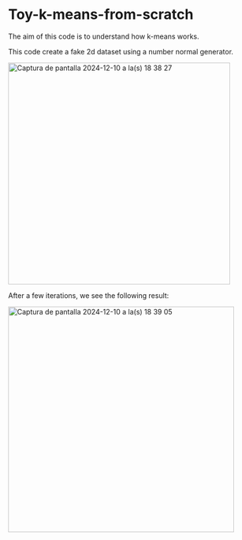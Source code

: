# Toy-k-means-from-scratch
The aim of this code is to understand how k-means works.

This code create a fake 2d dataset using a number normal generator.

<img width="450" alt="Captura de pantalla 2024-12-10 a la(s) 18 38 27" src="https://github.com/user-attachments/assets/216d5974-0468-4264-a17b-38bff5cf0b59">

After a few iterations, we see the following result:

<img width="458" alt="Captura de pantalla 2024-12-10 a la(s) 18 39 05" src="https://github.com/user-attachments/assets/a54ed8b6-6cb6-4304-9513-b90b32f996c2">
